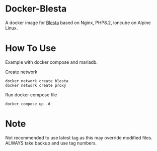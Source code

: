 # Docker-Blesta
A docker image for ⁠[Blesta](https://www.blesta.com) based on Nginx, PHP8.2, ioncube on Alpine Linux.

# How To Use
Example with docker compose and mariadb.

Create network
```
docker network create blesta
docker network create proxy
```

Run docker compose file
```
docker compose up -d
```
# Note
Not recommended to use latest tag as this may override modified files. ALWAYS take backup and use tag numbers.
